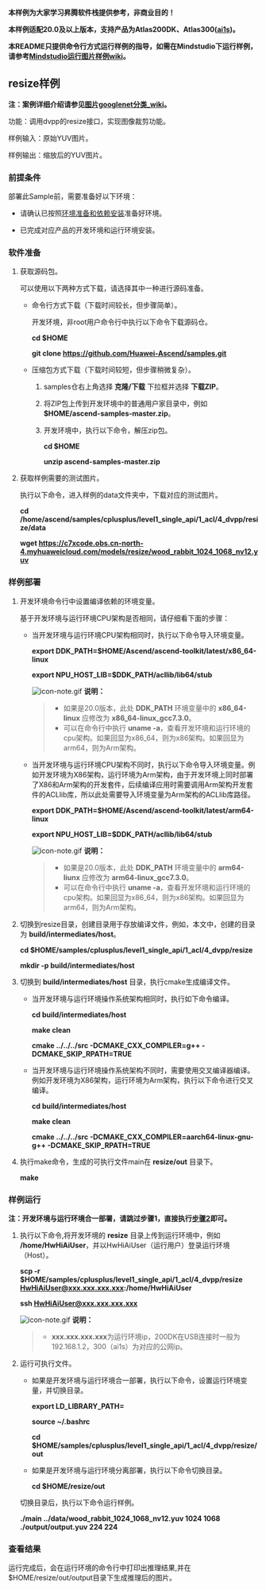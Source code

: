 **本样例为大家学习昇腾软件栈提供参考，非商业目的！**

**本样例适配20.0及以上版本，支持产品为Atlas200DK、Atlas300([ai1s](https://support.huaweicloud.com/productdesc-ecs/ecs_01_0047.html#ecs_01_0047__section78423209366))。**

**本README只提供命令行方式运行样例的指导，如需在Mindstudio下运行样例，请参考[Mindstudio运行图片样例wiki](https://github.com/Huawei-Ascend/samples/wikis/Mindstudio%E8%BF%90%E8%A1%8C%E5%9B%BE%E7%89%87%E6%A0%B7%E4%BE%8B?sort_id=3164874)。**

## resize样例

**注：案例详细介绍请参见[图片googlenet分类_wiki](https://github.com/Huawei-Ascend/samples/wikis/%E5%9B%BE%E7%89%87googlenet%E5%88%86%E7%B1%BB?sort_id=3164842)。**

功能：调用dvpp的resize接口，实现图像裁剪功能。

样例输入：原始YUV图片。

样例输出：缩放后的YUV图片。


### 前提条件

部署此Sample前，需要准备好以下环境：

- 请确认已按照[环境准备和依赖安装](../../../../environment)准备好环境。

- 已完成对应产品的开发环境和运行环境安装。

### 软件准备

1. 获取源码包。

   可以使用以下两种方式下载，请选择其中一种进行源码准备。

    - 命令行方式下载（下载时间较长，但步骤简单）。

        开发环境，非root用户命令行中执行以下命令下载源码仓。

       **cd $HOME**

       **git clone https://github.com/Huawei-Ascend/samples.git**

    - 压缩包方式下载（下载时间较短，但步骤稍微复杂）。

        1. samples仓右上角选择 **克隆/下载** 下拉框并选择 **下载ZIP**。

        2. 将ZIP包上传到开发环境中的普通用户家目录中，例如 **$HOME/ascend-samples-master.zip**。

        3. 开发环境中，执行以下命令，解压zip包。

            **cd $HOME**

            **unzip ascend-samples-master.zip**

2. 获取样例需要的测试图片。

    执行以下命令，进入样例的data文件夹中，下载对应的测试图片。

    **cd /home/ascend/samples/cplusplus/level1_single_api/1_acl/4_dvpp/resize/data**

    **wget https://c7xcode.obs.cn-north-4.myhuaweicloud.com/models/resize/wood_rabbit_1024_1068_nv12.yuv**

    

### 样例部署
 
1. 开发环境命令行中设置编译依赖的环境变量。

   基于开发环境与运行环境CPU架构是否相同，请仔细看下面的步骤：

   - 当开发环境与运行环境CPU架构相同时，执行以下命令导入环境变量。

     **export DDK_PATH=$HOME/Ascend/ascend-toolkit/latest/x86_64-linux**

     **export NPU_HOST_LIB=$DDK_PATH/acllib/lib64/stub**

     ![](https://images.gitee.com/uploads/images/2020/1106/160652_6146f6a4_5395865.gif "icon-note.gif") **说明：**  
        > - 如果是20.0版本，此处 **DDK_PATH** 环境变量中的 **x86_64-linux** 应修改为 **x86_64-linux_gcc7.3.0**。
        > - 可以在命令行中执行 **uname -a**，查看开发环境和运行环境的cpu架构。如果回显为x86_64，则为x86架构。如果回显为arm64，则为Arm架构。

   - 当开发环境与运行环境CPU架构不同时，执行以下命令导入环境变量。例如开发环境为X86架构，运行环境为Arm架构，由于开发环境上同时部署了X86和Arm架构的开发套件，后续编译应用时需要调用Arm架构开发套件的ACLlib库，所以此处需要导入环境变量为Arm架构的ACLlib库路径。

     **export DDK_PATH=$HOME/Ascend/ascend-toolkit/latest/arm64-linux**

     **export NPU_HOST_LIB=$DDK_PATH/acllib/lib64/stub**

     ![](https://images.gitee.com/uploads/images/2020/1106/160652_6146f6a4_5395865.gif "icon-note.gif") **说明：**  
        > - 如果是20.0版本，此处 **DDK_PATH** 环境变量中的 **arm64-liunx** 应修改为 **arm64-linux_gcc7.3.0**。
        > - 可以在命令行中执行 **uname -a**，查看开发环境和运行环境的cpu架构。如果回显为x86_64，则为x86架构。如果回显为arm64，则为Arm架构。

2. 切换到resize目录，创建目录用于存放编译文件，例如，本文中，创建的目录为 **build/intermediates/host**。

    **cd $HOME/samples/cplusplus/level1_single_api/1_acl/4_dvpp/resize**

    **mkdir -p build/intermediates/host**

3. 切换到 **build/intermediates/host** 目录，执行cmake生成编译文件。

    - 当开发环境与运行环境操作系统架构相同时，执行如下命令编译。
      
      **cd build/intermediates/host**   

      **make clean**

      **cmake \.\./\.\./\.\./src -DCMAKE_CXX_COMPILER=g++ -DCMAKE_SKIP_RPATH=TRUE**

    - 当开发环境与运行环境操作系统架构不同时，需要使用交叉编译器编译。例如开发环境为X86架构，运行环境为Arm架构，执行以下命令进行交叉编译。

      **cd build/intermediates/host**

      **make clean**
    
      **cmake \.\./\.\./\.\./src -DCMAKE_CXX_COMPILER=aarch64-linux-gnu-g++ -DCMAKE_SKIP_RPATH=TRUE**

4. 执行make命令，生成的可执行文件main在 **resize/out** 目录下。

    **make**

### 样例运行

**注：开发环境与运行环境合一部署，请跳过步骤1，直接执行[步骤2](#step_2)即可。**   

1. 执行以下命令,将开发环境的 **resize** 目录上传到运行环境中，例如 **/home/HwHiAiUser**，并以HwHiAiUser（运行用户）登录运行环境（Host）。

    **scp -r $HOME/samples/cplusplus/level1_single_api/1_acl/4_dvpp/resize HwHiAiUser@xxx.xxx.xxx.xxx:/home/HwHiAiUser**

    **ssh HwHiAiUser@xxx.xxx.xxx.xxx**    

    ![](https://images.gitee.com/uploads/images/2020/1106/160652_6146f6a4_5395865.gif "icon-note.gif") **说明：**  
    > - **xxx.xxx.xxx.xxx**为运行环境ip，200DK在USB连接时一般为192.168.1.2，300（ai1s）为对应的公网ip。

2. <a name="step_2"></a>运行可执行文件。

    - 如果是开发环境与运行环境合一部署，执行以下命令，设置运行环境变量，并切换目录。

      **export LD_LIBRARY_PATH=**

      **source ~/.bashrc**
        
      **cd $HOME/samples/cplusplus/level1_single_api/1_acl/4_dvpp/resize/out**

    - 如果是开发环境与运行环境分离部署，执行以下命令切换目录。
    
      **cd $HOME/resize/out**

    切换目录后，执行以下命令运行样例。

    **./main ../data/wood_rabbit_1024_1068_nv12.yuv 1024 1068 ./output/output.yuv 224 224**

### 查看结果

运行完成后，会在运行环境的命令行中打印出推理结果,并在$HOME/resize/out/output目录下生成推理后的图片。